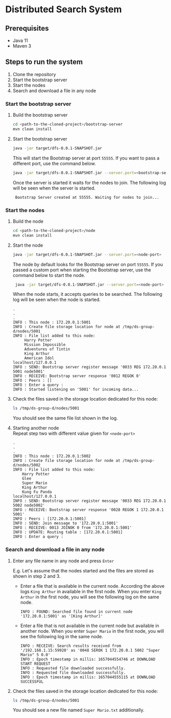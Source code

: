 # Distributed Search System

## Prerequisites
* Java 11
* Maven 3

## Steps to run the system
1. Clone the repository
2. Start the bootstrap server
3. Start the nodes
4. Search and download a file in any node

### Start the bootstrap server
1. Build the bootstrap server
    ```bash
    cd <path-to-the-cloned-project>/bootstrap-server
    mvn clean install
    ```
2. Start the bootstrap server
    ```bash
    java -jar target/dfs-0.0.1-SNAPSHOT.jar
    ```
   This will start the Bootstrap server at port `55555`. If you want to pass a different port, use the command below.
   ```bash
   java -jar target/dfs-0.0.1-SNAPSHOT.jar --server.port=<bootstrap-server-port>
   ```
   
   Once the server is started it waits for the nodes to join. The following log will be seen when the server is started.
   ```
    Bootstrap Server created at 55555. Waiting for nodes to join...
   ```

### Start the nodes   
1. Build the node
    ```bash
    cd <path-to-the-cloned-project>/node
    mvn clean install
    ```
2. Start the node
    ```bash
    java -jar target/dfs-0.0.1-SNAPSHOT.jar --server.port=<node-port>
    ```
   The node by default looks for the Bootstrap server on port `55555`. If you passed a custom port when starting the Bootstrap 
   server, use the command below to start the node.
   ```bash
    java -jar target/dfs-0.0.1-SNAPSHOT.jar --server.port=<node-port> --bootstrap.server.port=<bootstrap-server-port>
   ```
   When the node starts, it accepts queries to be searched. The following log will be seen when the node is started.
   ```
   .
   .
   .
   INFO : This node : 172.20.0.1:5001
   INFO : Create file storage location for node at /tmp/ds-group-d/nodes/5001
   INFO : File list added to this node: 
   		Harry Potter
   		Mission Impossible
   		Adventures of Tintin
   		King Arthur
   		American Idol
   localhost/127.0.0.1
   INFO : SEND: Bootstrap server register message '0033 REG 172.20.0.1 5001 node5001'
   INFO : RECEIVE: Bootstrap server response '0012 REGOK 0'
   INFO : Peers : []
   INFO : Enter a query : 
   INFO : Started listening on '5001' for incoming data...
   ```
3. Check the files saved in the storage location dedicated for this node:
   ```bash
   ls /tmp/ds-group-d/nodes/5001
   ```
   You should see the same file list shown in the log.
   
4. Starting another node  
    Repeat step two with different value given for `<node-port>`
    ```
    .
    .
    .
    INFO : This node : 172.20.0.1:5002
    INFO : Create file storage location for node at /tmp/ds-group-d/nodes/5002
    INFO : File list added to this node: 
   		Harry Potter
   		Glee
   		Super Mario
   		King Arthur
   		Kung Fu Panda
    localhost/127.0.0.1
    INFO : SEND: Bootstrap server register message '0033 REG 172.20.0.1 5002 node5002'
    INFO : RECEIVE: Bootstrap server response '0028 REGOK 1 172.20.0.1 5001'
    INFO : Peers : [172.20.0.1:5001]
    INFO : SEND: Join message to '172.20.0.1:5001'
    INFO : RECEIVE: 0013 JOINOK 0 from '172.20.0.1:5001'
    INFO : UPDATE: Routing table : [172.20.0.1:5001]
    INFO : Enter a query : 
   ```
    
### Search and download a file in any node

1. Enter any file name in any node and press `Enter`
   
   E.g. Let's assume that the nodes started and the files are stored as shown in step 2 and 3.
    * Enter a file that is available in the current node. According the above logs `King Arthur` in available in the first node.
      When you enter `King Arthur` in the first node, you will see the following log on the same node.
      ```
      INFO : FOUND: Searched file found in current node '172.20.0.1:5001' as '[King Arthur]'
      ```
    
    * Enter a file that is not available in the current node but available in another node. 
      When you enter `Super Mario` in the first node, you will see the following log in the same node.
      ```
      INFO : RECEIVE: Search results received from '/192.168.1.15:59920' as '0048 SEROK 1 172.20.0.1 5002 "Super Mario" 5 0.0'
      INFO : Epoch timestamp in millis: 1657044554746 at DOWNLOAD START REQUEST
      INFO : Requested file downloaded successfully.
      INFO : Requested file downloaded successfully.
      INFO : Epoch timestamp in millis: 1657044555115 at DOWNLOAD SUCCESSFUL
      ```
2. Check the files saved in the storage location dedicated for this node:
      ```bash
      ls /tmp/ds-group-d/nodes/5001
      ```
      You should see a new file named `Super Mario.txt` additionally.
      